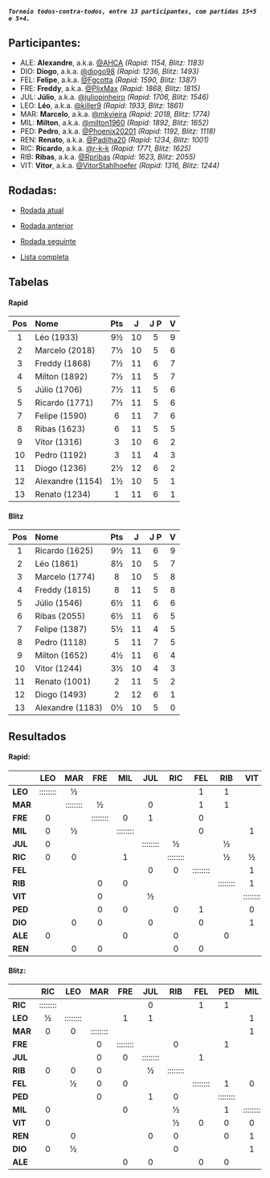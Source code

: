 ***`Torneio todos-contra-todos, entre 13 participantes, com partidas 15+5 e 5+4.`***

## Participantes:

* ALE: **Alexandre**, a.k.a. [@AHCA](https://www.lichess.org/@/AHCA) *(Rapid: 1154, Blitz: 1183)*
* DIO: **Diogo**, a.k.a. [@diogo98](https://www.lichess.org/@/diogo98) *(Rapid: 1236, Blitz: 1493)*
* FEL: **Felipe**, a.k.a. [@Fgcotta](https://www.lichess.org/@/Fgcotta) *(Rapid: 1590, Blitz: 1387)*
* FRE: **Freddy**, a.k.a. [@PlixMax](https://www.lichess.org/@/PlixMax) *(Rapid: 1868, Blitz: 1815)*
* JUL: **Júlio**, a.k.a. [@juliopinheiro](https://www.lichess.org/@/juliopinheiro) *(Rapid: 1706, Blitz: 1546)*
* LEO: **Léo**, a.k.a. [@killer9](https://www.lichess.org/@/killer9) *(Rapid: 1933, Blitz: 1861)*
* MAR: **Marcelo**, a.k.a. [@mkvieira](https://www.lichess.org/@/mkvieira) *(Rapid: 2018, Blitz: 1774)*
* MIL: **Milton**, a.k.a. [@milton1960](https://www.lichess.org/@/milton1960) *(Rapid: 1892, Blitz: 1652)*
* PED: **Pedro**, a.k.a. [@Phoenix20201](https://www.lichess.org/@/Phoenix20201) *(Rapid: 1192, Blitz: 1118)*
* REN: **Renato**, a.k.a. [@Padilha20](https://www.lichess.org/@/Padilha20) *(Rapid: 1234, Blitz: 1001)*
* RIC: **Ricardo**, a.k.a. [@r-k-k](https://www.lichess.org/@/r-k-k) *(Rapid: 1771, Blitz: 1625)*
* RIB: **Ribas**, a.k.a. [@Rpribas](https://www.lichess.org/@/Rpribas) *(Rapid: 1623, Blitz: 2055)*
* VIT: **Vitor**, a.k.a. [@VitorStahlhoefer](https://www.lichess.org/@/VitorStahlhoefer) *(Rapid: 1316, Blitz: 1244)*

## Rodadas:

* [Rodada atual](https://grupo-de-xadrez.github.io/rodadas/12)

* [Rodada anterior](https://grupo-de-xadrez.github.io/rodadas/11)

* [Rodada seguinte](https://grupo-de-xadrez.github.io/rodadas/13)

* [Lista completa](https://grupo-de-xadrez.github.io/rodadas)

## Tabelas

#### Rapid

| Pos | Nome | Pts | J | J P | V |
| :---: | :--- | :---: | :---: | :---: | :---: |
| 1 | Léo (1933) | 9½ | 10 | 5 | 9 |
| 2 | Marcelo (2018) | 7½ | 10 | 5 | 6 |
| 3 | Freddy (1868) | 7½ | 11 | 6 | 7 |
| 4 | Milton (1892) | 7½ | 11 | 5 | 7 |
| 5 | Júlio (1706) | 7½ | 11 | 5 | 6 |
| 5 | Ricardo (1771) | 7½ | 11 | 5 | 6 |
| 7 | Felipe (1590) | 6 | 11 | 7 | 6 |
| 8 | Ribas (1623) | 6 | 11 | 5 | 5 |
| 9 | Vitor (1316) | 3 | 10 | 6 | 2 |
| 10 | Pedro (1192) | 3 | 11 | 4 | 3 |
| 11 | Diogo (1236) | 2½ | 12 | 6 | 2 |
| 12 | Alexandre (1154) | 1½ | 10 | 5 | 1 |
| 13 | Renato (1234) | 1 | 11 | 6 | 1 |

#### Blitz

| Pos | Nome | Pts | J | J P | V |
| :---: | :--- | :---: | :---: | :---: | :---: |
| 1 | Ricardo (1625) | 9½ | 11 | 6 | 9 |
| 2 | Léo (1861) | 8½ | 10 | 5 | 7 |
| 3 | Marcelo (1774) | 8 | 10 | 5 | 8 |
| 4 | Freddy (1815) | 8 | 11 | 5 | 8 |
| 5 | Júlio (1546) | 6½ | 11 | 6 | 6 |
| 6 | Ribas (2055) | 6½ | 11 | 6 | 5 |
| 7 | Felipe (1387) | 5½ | 11 | 4 | 5 |
| 8 | Pedro (1118) | 5 | 11 | 7 | 5 |
| 9 | Milton (1652) | 4½ | 11 | 6 | 4 |
| 10 | Vitor (1244) | 3½ | 10 | 4 | 3 |
| 11 | Renato (1001) | 2 | 11 | 5 | 2 |
| 12 | Diogo (1493) | 2 | 12 | 6 | 1 |
| 13 | Alexandre (1183) | 0½ | 10 | 5 | 0 |

## Resultados

#### Rapid:

| | LEO | MAR | FRE | MIL | JUL | RIC | FEL | RIB | VIT | PED | DIO | ALE | REN |
| :--- | :---: | :---: | :---: | :---: | :---: | :---: | :---: | :---: | :---: | :---: | :---: | :---: | :---: |
| **LEO** | :::::::: | ½ |  |  |  |  | 1 | 1 |  |  | 1 |  | 1 |
| **MAR** |  | :::::::: | ½ |  | 0 |  | 1 | 1 |  | 1 |  |  |  |
| **FRE** | 0 |  | :::::::: | 0 | 1 |  | 0 |  |  |  |  | 1 |  |
| **MIL** | 0 | ½ |  | :::::::: |  |  | 0 |  | 1 |  | 1 |  | 1 |
| **JUL** | 0 |  |  |  | :::::::: | ½ |  | ½ |  | 1 |  | 1 | 1 |
| **RIC** | 0 | 0 |  | 1 |  | :::::::: |  | ½ | ½ |  | 1 |  |  |
| **FEL** |  |  |  |  | 0 | 0 | :::::::: |  | 1 |  |  | 1 |  |
| **RIB** |  |  | 0 | 0 |  |  |  | :::::::: | 1 | 1 | 1 |  | 1 |
| **VIT** |  |  | 0 |  | ½ |  |  |  | :::::::: |  |  | 1 | 0 |
| **PED** |  |  | 0 | 0 |  | 0 | 1 |  | 0 | :::::::: |  | 0 | 1 |
| **DIO** |  | 0 | 0 |  | 0 |  | 0 |  | 1 | 0 | :::::::: |  |  |
| **ALE** | 0 |  |  | 0 |  | 0 |  | 0 |  |  | ½ | :::::::: |  |
| **REN** |  | 0 | 0 |  |  | 0 | 0 |  |  |  | 0 |  | :::::::: |

#### Blitz:

| | RIC | LEO | MAR | FRE | JUL | RIB | FEL | PED | MIL | VIT | REN | DIO | ALE |
| :--- | :---: | :---: | :---: | :---: | :---: | :---: | :---: | :---: | :---: | :---: | :---: | :---: | :---: |
| **RIC** | :::::::: |  |  |  | 0 |  | 1 | 1 |  |  | 1 |  | 1 |
| **LEO** | ½ | :::::::: |  | 1 | 1 |  |  |  | 1 |  |  |  | 1 |
| **MAR** | 0 | 0 | :::::::: |  |  |  |  |  | 1 |  | 1 | 1 |  |
| **FRE** |  |  | 0 | :::::::: |  | 0 |  | 1 |  | 1 | 1 | 1 |  |
| **JUL** |  |  | 0 | 0 | :::::::: |  | 1 |  |  | 1 |  | 1 |  |
| **RIB** | 0 | 0 | 0 |  | ½ | :::::::: |  |  |  |  |  |  | 1 |
| **FEL** |  | ½ | 0 | 0 |  |  | :::::::: | 1 | 0 |  | 1 | 1 |  |
| **PED** |  |  | 0 |  | 1 | 0 |  | :::::::: |  |  |  | 1 |  |
| **MIL** | 0 |  |  | 0 |  | ½ |  | 1 | :::::::: |  |  |  | 1 |
| **VIT** | 0 |  |  |  |  | ½ | 0 | 0 | 0 | :::::::: |  | 1 |  |
| **REN** |  | 0 |  |  | 0 | 0 |  | 0 | 1 | 0 | :::::::: |  |  |
| **DIO** | 0 | ½ |  |  |  | 0 |  |  | 1 |  | 0 | :::::::: | ½ |
| **ALE** |  |  |  | 0 | 0 |  | 0 | 0 |  | 0 |  |  | :::::::: |

